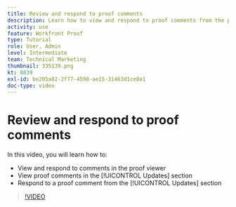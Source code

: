 ```yaml
---
title: Review and respond to proof comments
description: Learn how to view and respond to proof comments from the proof viewer and from the [!UICONTROL Updates] section of [!DNL  Workfront].
activity: use
feature: Workfront Proof
type: Tutorial
role: User, Admin
level: Intermediate
team: Technical Marketing
thumbnail: 335139.png
kt: 8839
exl-id: be205a02-2f77-4598-ae15-31463d1ce8e1
doc-type: video
---
```

# Review and respond to proof comments

In this video, you will learn how to:

* View and respond to comments in the proof viewer
* View proof comments in the [!UICONTROL Updates] section
* Respond to a proof comment from the [!UICONTROL Updates] section

>[!VIDEO](https://video.tv.adobe.com/v/335139/?quality=12&learn=on)
